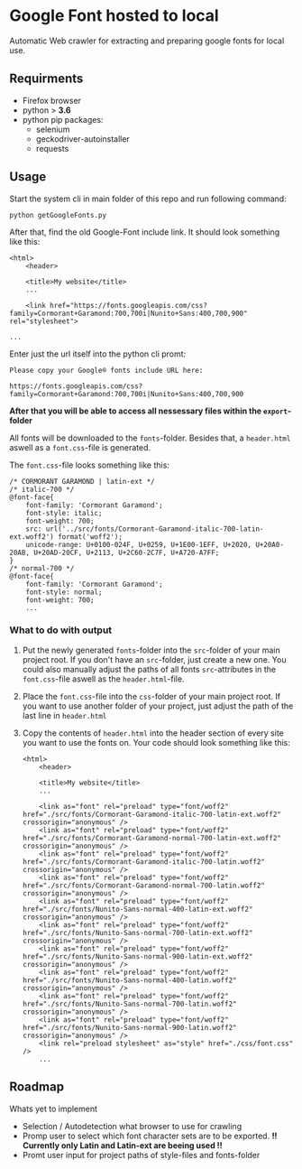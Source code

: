 # Google Font hosted to local

Automatic Web crawler for extracting and preparing google fonts for local use.

## Requirments

- Firefox browser
- python > __3.6__
- python pip packages:
    - selenium
    - geckodriver-autoinstaller
    - requests

## Usage

Start the system cli in main folder of this repo and run following command:
```
python getGoogleFonts.py
```

After that, find the old Google-Font include link. It should look something like this:

```
<html>
    <header>

    <title>My website</title>
    ...

    <link href="https://fonts.googleapis.com/css?family=Cormorant+Garamond:700,700i|Nunito+Sans:400,700,900" rel="stylesheet">

...
```

Enter just the url itself into the python cli promt:

```
Please copy your Google® fonts include URL here:

https://fonts.googleapis.com/css?family=Cormorant+Garamond:700,700i|Nunito+Sans:400,700,900
```

__After that you will be able to access all nessessary files within the ```export```-folder__ 

All fonts will be downloaded to the ```fonts```-folder. Besides that, a ```header.html``` aswell as a ```font.css```-file is generated.

The ```font.css```-file looks something like this:

```
/* CORMORANT GARAMOND | latin-ext */
/* italic-700 */
@font-face{
	font-family: 'Cormorant Garamond';
	font-style: italic;
	font-weight: 700;
	src: url('../src/fonts/Cormorant-Garamond-italic-700-latin-ext.woff2') format('woff2');
	unicode-range: U+0100-024F, U+0259, U+1E00-1EFF, U+2020, U+20A0-20AB, U+20AD-20CF, U+2113, U+2C60-2C7F, U+A720-A7FF;
}
/* normal-700 */
@font-face{
	font-family: 'Cormorant Garamond';
	font-style: normal;
	font-weight: 700;
	...

```

### What to do with output

1. Put the newly generated ```fonts```-folder into the ```src```-folder of your main project root. If you don't have an ```src```-folder, just create a new one. You could also manually adjust the paths of all fonts ```src```-attributes in the ```font.css```-file aswell as the ```header.html```-file.


2. Place the  ```font.css```-file into the ```css```-folder of your main project root. If you want to use another folder of your project, just adjust the path of the last line in ```header.html```

3. Copy the contents of ```header.html``` into the header section of every site you want to use the fonts on. 
Your code should look something like this:
	```
	<html>
		<header>

		<title>My website</title>
		...

		<link as="font" rel="preload" type="font/woff2" href="./src/fonts/Cormorant-Garamond-italic-700-latin-ext.woff2" crossorigin="anonymous" />
		<link as="font" rel="preload" type="font/woff2" href="./src/fonts/Cormorant-Garamond-normal-700-latin-ext.woff2" crossorigin="anonymous" />
		<link as="font" rel="preload" type="font/woff2" href="./src/fonts/Cormorant-Garamond-italic-700-latin.woff2" crossorigin="anonymous" />
		<link as="font" rel="preload" type="font/woff2" href="./src/fonts/Cormorant-Garamond-normal-700-latin.woff2" crossorigin="anonymous" />
		<link as="font" rel="preload" type="font/woff2" href="./src/fonts/Nunito-Sans-normal-400-latin-ext.woff2" crossorigin="anonymous" />
		<link as="font" rel="preload" type="font/woff2" href="./src/fonts/Nunito-Sans-normal-700-latin-ext.woff2" crossorigin="anonymous" />
		<link as="font" rel="preload" type="font/woff2" href="./src/fonts/Nunito-Sans-normal-900-latin-ext.woff2" crossorigin="anonymous" />
		<link as="font" rel="preload" type="font/woff2" href="./src/fonts/Nunito-Sans-normal-400-latin.woff2" crossorigin="anonymous" />
		<link as="font" rel="preload" type="font/woff2" href="./src/fonts/Nunito-Sans-normal-700-latin.woff2" crossorigin="anonymous" />
		<link as="font" rel="preload" type="font/woff2" href="./src/fonts/Nunito-Sans-normal-900-latin.woff2" crossorigin="anonymous" />
		<link rel="preload stylesheet" as="style" href="./css/font.css"  />
		...
	```

## Roadmap
Whats yet to implement
- Selection / Autodetection what browser to use for crawling
- Promp user to select which font character sets are to be exported.
__!! Currently only Latin and Latin-ext are beeing used !!__ 
- Promt user input for project paths of style-files and fonts-folder
